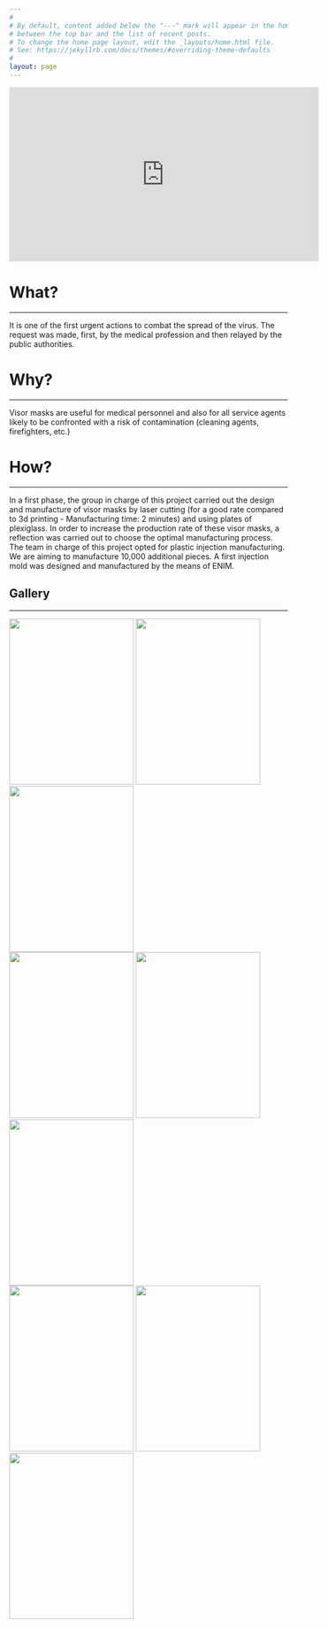 ```yaml
---
#
# By default, content added below the "---" mark will appear in the home page
# between the top bar and the list of recent posts.
# To change the home page layout, edit the _layouts/home.html file.
# See: https://jekyllrb.com/docs/themes/#overriding-theme-defaults
#
layout: page
---
```


<iframe width="560" height="315" src="https://www.youtube.com/embed/ZA-y-18QV-U" frameborder="0" allow="accelerometer; autoplay; encrypted-media; gyroscope; picture-in-picture" allowfullscreen></iframe>


# What?
<hr />
It is one of the first urgent actions to combat the spread of the virus.
The request was made, first, by the medical profession and then relayed by the public authorities.





# Why?
<hr />
Visor masks are useful for medical personnel and also for all service agents likely to be confronted with a risk of contamination (cleaning agents, firefighters, etc.)


# How?
<hr />
In a first phase, the group in charge of this project carried out the design and manufacture of visor masks by laser cutting (for a good rate compared to 3d printing - Manufacturing time: 2 minutes) and using plates of plexiglass.
In order to increase the production rate of these visor masks, a reflection was carried out to choose the optimal manufacturing process. The team in charge of this project opted for plastic injection manufacturing. We are aiming to manufacture 10,000 additional pieces. A first injection mold was designed and manufactured by the means of ENIM.


<h2 id="gallery">Gallery</h2>

<hr />
<div class="row">
  <div class="column">
    <img src="/ENIM_Face_Shield_Injection_Molding/assets/Media/1.jpg" style="width:225px;height:300px;" />
    <img src="/ENIM_Face_Shield_Injection_Molding/assets/Media/2.jpg" style="width:225px;height:300px;" />
    <img src="/ENIM_Face_Shield_Injection_Molding/assets/Media/3.jpg" style="width:225px;height:300px;" />
  </div>
  <div class="column">
    <img src="/ENIM_Face_Shield_Injection_Molding/assets/Media/5.jpg" style="width:225px;height:300px;" />
    <img src="/ENIM_Face_Shield_Injection_Molding/assets/Media/4.jpg" style="width:225px;height:300px;" />
    <img src="/ENIM_Face_Shield_Injection_Molding/assets/Media/6.jpg" style="width:225px;height:300px;" />
  </div>
  <div class="column">
    <img src="/ENIM_Face_Shield_Injection_Molding/assets/Media/7.jpg" style="width:225px;height:300px;" />
    <img src="/ENIM_Face_Shield_Injection_Molding/assets/Media/8.jpg" style="width:225px;height:300px;" />
    <img src="/ENIM_Face_Shield_Injection_Molding/assets/Media/9.jpg" style="width:225px;height:300px;" />
  </div>
</div>
